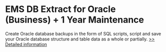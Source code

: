 # EMS DB Extract for Oracle (Business) + 1 Year Maintenance
Create Oracle database backups in the form of SQL scripts, script and save your Oracle database structure and table data as a whole or partially.
[>> Detailed information](https://secure.shareit.com/shareit/product.html?productid=300271357&affiliateid=200057808)